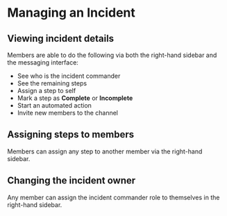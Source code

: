 # Managing an Incident

## Viewing incident details

Members are able to do the following via both the right-hand sidebar and the messaging interface:
- See who is the incident commander
- See the remaining steps
- Assign a step to self
- Mark a step as **Complete** or **Incomplete**
- Start an automated action
- Invite new members to the channel

## Assigning steps to members

Members can assign any step to another member via the right-hand sidebar.

## Changing the incident owner

Any member can assign the incident commander role to themselves in the right-hand sidebar.
